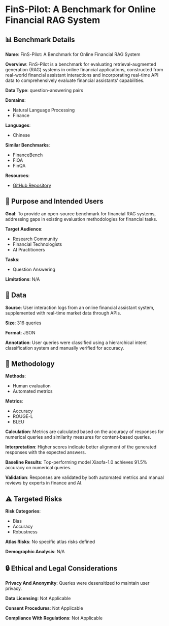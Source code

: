 # FinS-Pilot: A Benchmark for Online Financial RAG System

## 📊 Benchmark Details

**Name**: FinS-Pilot: A Benchmark for Online Financial RAG System

**Overview**: FinS-Pilot is a benchmark for evaluating retrieval-augmented generation (RAG) systems in online financial applications, constructed from real-world financial assistant interactions and incorporating real-time API data to comprehensively evaluate financial assistants’ capabilities.

**Data Type**: question-answering pairs

**Domains**:
- Natural Language Processing
- Finance

**Languages**:
- Chinese

**Similar Benchmarks**:
- FinanceBench
- FiQA
- FinQA

**Resources**:
- [GitHub Repository](https://github.com/PhealenWang/financial_rag_benchmark)

## 🎯 Purpose and Intended Users

**Goal**: To provide an open-source benchmark for financial RAG systems, addressing gaps in existing evaluation methodologies for financial tasks.

**Target Audience**:
- Research Community
- Financial Technologists
- AI Practitioners

**Tasks**:
- Question Answering

**Limitations**: N/A

## 💾 Data

**Source**: User interaction logs from an online financial assistant system, supplemented with real-time market data through APIs.

**Size**: 316 queries

**Format**: JSON

**Annotation**: User queries were classified using a hierarchical intent classification system and manually verified for accuracy.

## 🔬 Methodology

**Methods**:
- Human evaluation
- Automated metrics

**Metrics**:
- Accuracy
- ROUGE-L
- BLEU

**Calculation**: Metrics are calculated based on the accuracy of responses for numerical queries and similarity measures for content-based queries.

**Interpretation**: Higher scores indicate better alignment of the generated responses with the expected answers.

**Baseline Results**: Top-performing model Xiaofa-1.0 achieves 91.5% accuracy on numerical queries.

**Validation**: Responses are validated by both automated metrics and manual reviews by experts in finance and AI.

## ⚠️ Targeted Risks

**Risk Categories**:
- Bias
- Accuracy
- Robustness

**Atlas Risks**:
No specific atlas risks defined

**Demographic Analysis**: N/A

## 🔒 Ethical and Legal Considerations

**Privacy And Anonymity**: Queries were desensitized to maintain user privacy.

**Data Licensing**: Not Applicable

**Consent Procedures**: Not Applicable

**Compliance With Regulations**: Not Applicable
